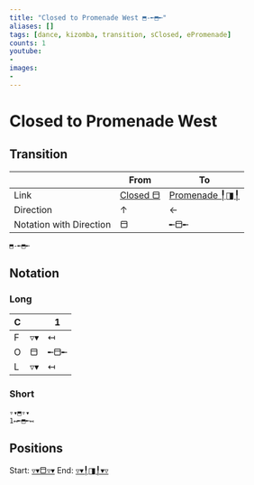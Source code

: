 ```yaml
---
title: "Closed to Promenade West ⬒-╾⬒╾"
aliases: [] 
tags: [dance, kizomba, transition, sClosed, ePromenade]
counts: 1
youtube:
- 
images:
-
---
```


# Closed to Promenade West
## Transition
|      | From         | To                |
| ---- | ------------ | ----------------- |
| Link | [Closed ⬒](Postures/Closed%20⬒.md) | [Promenade ╿◨╿](Postures/Promenade%20╿◨╿.md) |
|    Direction  |       ↑       |   ←                |
|    Notation with Direction  | ⬒          | ╾⬒╾             |

```
⬒-╾⬒╾
```

## Notation
### Long

| C   |     | 1   |
| --- | --- | --- |
| F   | ▿▾  |   ↤  |
| O   | ⬒   |   ╾⬒╾  |
| L   | ▿▾  |  ↤   |

### Short
```
▿▾⬒▿▾
1↤╾⬒╾↤
```

## Positions
Start: [▿▾⬒▿▾](Positions/Closed/▿▾⬒▿▾.md)
End: [▿▾╿◨╿▾▿](Positions/Promenade/▿▾╿◨╿▾▿.md)